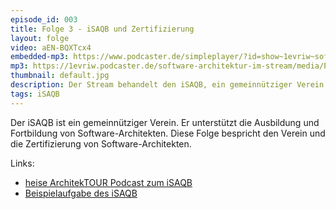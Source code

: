 ```yaml
---
episode_id: 003
title: Folge 3 - iSAQB und Zertifizierung
layout: folge
video: aEN-BQXTcx4
embedded-mp3: https://www.podcaster.de/simpleplayer/?id=show~1evriw~software-architektur-im-stream~pod-5f9eea79b65f4920425320&v=1604513721
mp3: https://1evriw.podcaster.de/software-architektur-im-stream/media/PodcastiSAQBUndZertifizierung.mp3
thumbnail: default.jpg
description: Der Stream behandelt den iSAQB, ein gemeinnütziger Verein zur Förderung von Software-Architektur.
tags: iSAQB
---
```


Der iSAQB ist ein gemeinnütziger Verein. Er unterstützt die Ausbildung und
Fortbildung von Software-Architekten. Diese Folge bespricht den Verein
und die Zertifizierung von Software-Architekten.

Links:
* [heise ArchitekTOUR Podcast zum
  iSAQB](https://www.heise.de/developer/artikel/Episode-80-Architekturzertifizierung-beim-iSAQB-4991806.html)
* [Beispielaufgabe des iSAQB](https://www.isaqb.org/downloads/) 
